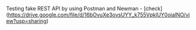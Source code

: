 Testing fake REST API by using Postman and Newman - [check] (https://drive.google.com/file/d/16bOvuXe3ovsUYY_k755VpklUY0oialNO/view?usp=sharing)
